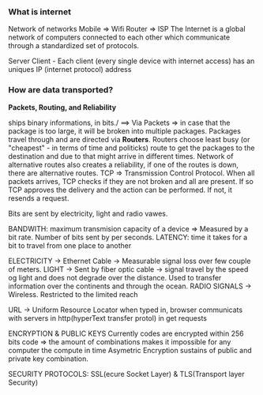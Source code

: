 ### What is internet

Network of networks
Mobile => Wifi Router => ISP
The Internet is a global network of computers connected to each other which communicate through a standardized set of protocols.

Server
Client - Each client (every single device with internet access) has an uniques IP (internet protocol) address

### How are data transported?

**Packets, Routing, and Reliability**

ships binary informations, in bits./ ==> Via Packets => in case that the package is too large, it will be broken into multiple packages. Packages travel through and are directed via **Routers**. Routers choose least busy (or "cheapest" - in terms of time and politicks) route to get the packages to the destination and due to that might arrive in different times.
Network of alternative routes also creates a reliability, if one of the routes is down, there are alternative routes.
TCP => Transmission Control Protocol. When all packets arrives, TCP checks if they are not broken and all are present. If so TCP approves the delivery and the action can be performed. If not, it resends a request.

Bits are sent by electricity, light and radio vawes.

BANDWITH: maximum transmision capacity of a device => Measured by a bit rate. Number of bits sent by per seconds.
LATENCY: time it takes for a bit to travel from one place to another

ELECTRICITY -> Ethernet Cable -> Measurable signal loss over few couple of meters.
LIGHT -> Sent by fiber optic cable -> signal travel by the speed og light and does not degrade over the distance. Used to transfer information over the continents and through the ocean.
RADIO SIGNALS -> Wireless. Restricted to the limited reach

URL -> Uniform Resource Locator
when typed in, browser communicats with servers in http(hyperText transfer protol) in get requests

ENCRYPTION & PUBLIC KEYS
Currently codes are encrypted within 256 bits code => the amount of combinations makes it impossible for any computer the compute in time
Asymetric Encryption sustains of public and private key combination.

SECURITY PROTOCOLS: SSL(ecure Socket Layer) & TLS(Transport layer Security)

